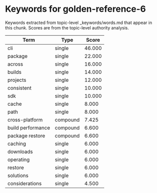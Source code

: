 # Keywords for golden-reference-6

Keywords extracted from topic-level _keywords/words.md that appear in this chunk.
Scores are from the topic-level authority analysis.

| Term | Type | Score |
|------|------|-------|
| cli | single | 46.000 |
| package | single | 22.000 |
| across | single | 16.000 |
| builds | single | 14.000 |
| projects | single | 12.000 |
| consistent | single | 10.000 |
| sdk | single | 10.000 |
| cache | single | 8.000 |
| path | single | 8.000 |
| cross-platform | compound | 7.425 |
| build performance | compound | 6.600 |
| package restore | compound | 6.600 |
| caching | single | 6.000 |
| downloads | single | 6.000 |
| operating | single | 6.000 |
| restore | single | 6.000 |
| solutions | single | 6.000 |
| considerations | single | 4.500 |
